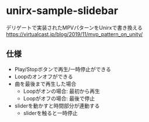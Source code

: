 # unirx-sample-slidebar

デリゲートで実装されたMPVパターンをUnirxで書き換える
https://virtualcast.jp/blog/2019/11/mvp_pattern_on_unity/

## 仕様
- Play/Stopボタンで再生/一時停止ができる
- Loopのオンオフができる
- 曲を最後まで再生した場合
  - Loopがオンの場合: 最初から再生
  - Loopがオフの場合: 最後で停止
- sliderを動かすと時間部分が連動する
  - sliderを触ると一時停止
